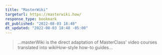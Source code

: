 ```yaml
---
title: "MasterWiki"
targeturl: https://masterwiki.how/
response_type: bookmark
dt_published: "2022-08-03 18:48"
dt_updated: "2022-08-03 18:48 -05:00"
---
```


> ...masterWiki is the direct adaptation of MasterClass' video courses translated into wikiHow-style how-to guides...